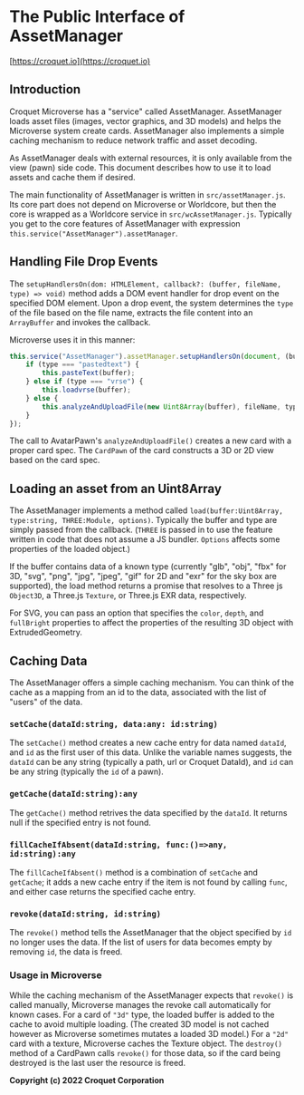 # The Public Interface of AssetManager

[https://croquet.io](https://croquet.io)

## Introduction
Croquet Microverse has a "service" called AssetManager. AssetManager loads asset files (images, vector graphics, and 3D models) and helps the Microverse system create cards. AssetManager also implements a simple caching mechanism to reduce network traffic and asset decoding.

As AssetManager deals with external resources, it is only available from the view (pawn) side code. This document describes how to use it to load assets and cache them if desired.

The main functionality of AssetManager is written in `src/assetManager.js`. Its core part does not depend on Microverse or Worldcore, but then the core is wrapped as a Worldcore service in `src/wcAssetManager.js`. Typically you get to the core features of AssetManager with expression `this.service("AssetManager").assetManager`.

## Handling File Drop Events

The `setupHandlersOn(dom: HTMLElement, callback?: (buffer, fileName, type) => void)` method adds a DOM event handler for drop event on the specified DOM element. Upon a drop event, the system determines the `type` of the file based on the file name, extracts the file content into an `ArrayBuffer` and invokes the callback.

Microverse uses it in this manner:

```JavaScript
this.service("AssetManager").assetManager.setupHandlersOn(document, (buffer, fileName, type) => {
    if (type === "pastedtext") {
        this.pasteText(buffer);
    } else if (type === "vrse") {
        this.loadvrse(buffer);
    } else {
        this.analyzeAndUploadFile(new Uint8Array(buffer), fileName, type);
    }
});
```

The call to AvatarPawn's `analyzeAndUploadFile()` creates a new card with a proper card spec. The `CardPawn` of the card constructs a 3D or 2D view based on the card spec.

## Loading an asset from an Uint8Array

The AssetManager implements a method called `load(buffer:Uint8Array, type:string, THREE:Module, options)`. Typically the buffer and type are simply passed from the callback. (`THREE` is passed in to use the feature written in code that does not assume a JS bundler. `Options` affects some properties of the loaded object.)

If the buffer contains data of a known type (currently "glb", "obj", "fbx" for 3D, "svg", "png", "jpg", "jpeg", "gif" for 2D and "exr" for the sky box are supported), the load method returns a promise that resolves to a Three js `Object3D`, a Three.js `Texture`, or Three.js EXR data, respectively.

For SVG, you can pass an option that specifies the `color`, `depth`, and `fullBright` properties to affect the properties of the resulting 3D object with ExtrudedGeometry.

## Caching Data

The AssetManager offers a simple caching mechanism. You can think of the cache as a mapping from an id to the data, associated with the list of "users" of the data.

### `setCache(dataId:string, data:any: id:string)`

The `setCache()` method creates a new cache entry for data named `dataId`, and `id` as the first user of this data.  Unlike the variable names suggests, the `dataId` can be any string (typically a path, url or Croquet DataId), and `id` can be any string (typically the `id` of a pawn).

### `getCache(dataId:string):any`

The `getCache()` method retrives the data specified by the `dataId`. It returns null if the specified entry is not found.

### `fillCacheIfAbsent(dataId:string, func:()=>any, id:string):any`

The `fillCacheIfAbsent()` method is a combination of `setCache` and `getCache`; it adds a new cache entry if the item is not found by calling `func`, and either case returns the specified cache entry.

### `revoke(dataId:string, id:string)`

The `revoke()` method tells the AssetManager that the object  specified by `id` no longer uses the data. If the list of users for data becomes empty by removing `id`, the data is freed.

### Usage in Microverse

While the caching mechanism of the AssetManager expects that `revoke()` is called manually, Microverse manages the revoke call automatically for known cases. For a card of `"3d"` type, the loaded buffer is added to the cache to avoid multiple loading. (The created 3D model is not cached however as Microverse sometimes mutates a loaded 3D model.)  For a `"2d"` card with a texture, Microverse caches the Texture object. The `destroy()` method of a CardPawn calls `revoke()` for those data, so if the card being destroyed is the last user the resource is freed.

**Copyright (c) 2022 Croquet Corporation**
